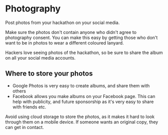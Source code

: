 # Photography

Post photos from your hackathon on your social media.

Make sure the photos don't contain anyone who didn't agree to photography consent. You can make this easy by getting those who don't want to be in photos to wear a different coloured lanyard.

Hackers love seeing photos of the hackathon, so be sure to share the album on all your social media accounts.

## Where to store your photos

* Google Photos is very easy to create albums, and share them with others
* Facebook allows you make albums on your Facebook page. This can help with publicity, and future sponsorship as it's very easy to share with friends etc.

Avoid using cloud storage to store the photos, as it makes it hard to look through them on a mobile device. If someone wants an original copy, they can get in contact.
